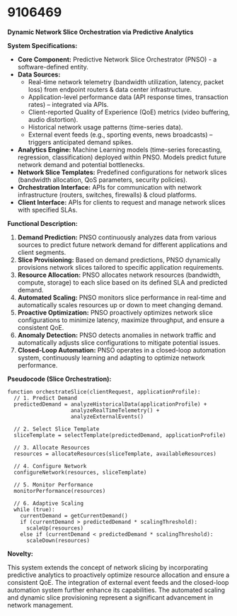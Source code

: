 # 9106469

**Dynamic Network Slice Orchestration via Predictive Analytics**

**System Specifications:**

*   **Core Component:** Predictive Network Slice Orchestrator (PNSO) - a software-defined entity.
*   **Data Sources:**
    *   Real-time network telemetry (bandwidth utilization, latency, packet loss) from endpoint routers & data center infrastructure.
    *   Application-level performance data (API response times, transaction rates) – integrated via APIs.
    *   Client-reported Quality of Experience (QoE) metrics (video buffering, audio distortion).
    *   Historical network usage patterns (time-series data).
    *   External event feeds (e.g., sporting events, news broadcasts) – triggers anticipated demand spikes.
*   **Analytics Engine:**  Machine Learning models (time-series forecasting, regression, classification) deployed within PNSO. Models predict future network demand and potential bottlenecks.
*   **Network Slice Templates:** Predefined configurations for network slices (bandwidth allocation, QoS parameters, security policies).
*   **Orchestration Interface:** APIs for communication with network infrastructure (routers, switches, firewalls) & cloud platforms.
*   **Client Interface:** APIs for clients to request and manage network slices with specified SLAs.

**Functional Description:**

1.  **Demand Prediction:** PNSO continuously analyzes data from various sources to predict future network demand for different applications and client segments.
2.  **Slice Provisioning:** Based on demand predictions, PNSO dynamically provisions network slices tailored to specific application requirements.
3.  **Resource Allocation:** PNSO allocates network resources (bandwidth, compute, storage) to each slice based on its defined SLA and predicted demand.
4.  **Automated Scaling:**  PNSO monitors slice performance in real-time and automatically scales resources up or down to meet changing demand.
5.  **Proactive Optimization:**  PNSO proactively optimizes network slice configurations to minimize latency, maximize throughput, and ensure a consistent QoE.
6.  **Anomaly Detection:**  PNSO detects anomalies in network traffic and automatically adjusts slice configurations to mitigate potential issues.
7.  **Closed-Loop Automation:**  PNSO operates in a closed-loop automation system, continuously learning and adapting to optimize network performance.

**Pseudocode (Slice Orchestration):**

```
function orchestrateSlice(clientRequest, applicationProfile):
  // 1. Predict Demand
  predictedDemand = analyzeHistoricalData(applicationProfile) +
                    analyzeRealTimeTelemetry() +
                    analyzeExternalEvents()

  // 2. Select Slice Template
  sliceTemplate = selectTemplate(predictedDemand, applicationProfile)

  // 3. Allocate Resources
  resources = allocateResources(sliceTemplate, availableResources)

  // 4. Configure Network
  configureNetwork(resources, sliceTemplate)

  // 5. Monitor Performance
  monitorPerformance(resources)

  // 6. Adaptive Scaling
  while (true):
    currentDemand = getCurrentDemand()
    if (currentDemand > predictedDemand * scalingThreshold):
      scaleUp(resources)
    else if (currentDemand < predictedDemand * scalingThreshold):
      scaleDown(resources)
```

**Novelty:**

This system extends the concept of network slicing by incorporating predictive analytics to proactively optimize resource allocation and ensure a consistent QoE. The integration of external event feeds and the closed-loop automation system further enhance its capabilities. The automated scaling and dynamic slice provisioning represent a significant advancement in network management.